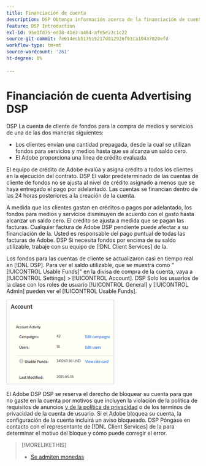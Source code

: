 ```yaml
---
title: Financiación de cuenta
description: DSP Obtenga información acerca de la financiación de cuentas para la.
feature: DSP Introduction
exl-id: 95e1fd75-ed38-41e3-a464-afe5e23c1c22
source-git-commit: 7e614ecb517515217d812926f61ca10437820efd
workflow-type: tm+mt
source-wordcount: '261'
ht-degree: 0%

---
```


# Financiación de cuenta Advertising DSP

DSP La cuenta de cliente de fondos para la compra de medios y servicios de una de las dos maneras siguientes:

* Los clientes envían una cantidad prepagada, desde la cual se utilizan fondos para servicios y medios hasta que se alcanza un saldo cero.
* El Adobe proporciona una línea de crédito evaluada.

El equipo de crédito de Adobe evalúa y asigna crédito a todos los clientes en la ejecución del contrato. DSP El valor predeterminado de las cuentas de cliente de fondos no se ajusta al nivel de crédito asignado a menos que se haya entregado el pago por adelantado. Las cuentas se financian dentro de las 24 horas posteriores a la creación de la cuenta.

A medida que los clientes gastan en créditos o pagos por adelantado, los fondos para medios y servicios disminuyen de acuerdo con el gasto hasta alcanzar un saldo cero. El crédito se ajusta a medida que se pagan las facturas. Cualquier factura de Adobe DSP pendiente puede afectar a su financiación de la. Usted es responsable del pago puntual de todas las facturas de Adobe. DSP Si necesita fondos por encima de su saldo utilizable, trabaje con su equipo de [!DNL Client Services] de la.

Los fondos para las cuentas de cliente se actualizaron casi en tiempo real en [!DNL DSP]. Para ver el saldo utilizable, que se muestra como &quot;[!UICONTROL Usable Funds]&quot; en la divisa de compra de la cuenta, vaya a [!UICONTROL Settings] > [!UICONTROL Account]. DSP Solo los usuarios de la clase con los roles de usuario [!UICONTROL General] y [!UICONTROL Admin] pueden ver el [!UICONTROL Usable Funds].

![Fondos utilizables para una cuenta](/help/dsp/assets/account-usable-funds.png)

El Adobe DSP DSP se reserva el derecho de bloquear su cuenta para que no gaste en la cuenta por motivos que incluyen la violación de la política de requisitos de anuncios [y de la política de privacidad](/help/policies/ad-requirements-policy.md) o de los términos de privacidad de la cuenta de usuario. Si el Adobe bloquea su cuenta, la configuración de la cuenta incluirá un aviso bloqueado. DSP Póngase en contacto con el representante de [!DNL Client Services] de la para determinar el motivo del bloque y cómo puede corregir el error.

>[!MORELIKETHIS]
>
>* [Se admiten monedas](/help/dsp/currency.md)
